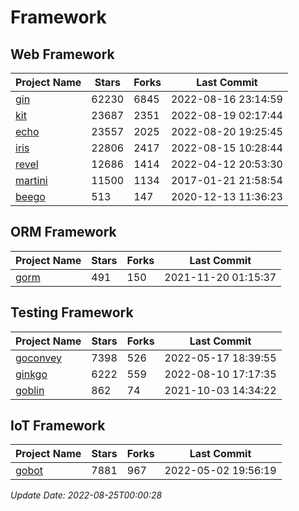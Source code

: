 # Framework

## Web Framework
| Project Name | Stars | Forks | Last Commit |
| ------------ | ----- | ----- | ----------- |
| [gin](https://github.com/gin-gonic/gin) | 62230 | 6845 | 2022-08-16 23:14:59 |
| [kit](https://github.com/go-kit/kit) | 23687 | 2351 | 2022-08-19 02:17:44 |
| [echo](https://github.com/labstack/echo) | 23557 | 2025 | 2022-08-20 19:25:45 |
| [iris](https://github.com/kataras/iris) | 22806 | 2417 | 2022-08-15 10:28:44 |
| [revel](https://github.com/revel/revel) | 12686 | 1414 | 2022-04-12 20:53:30 |
| [martini](https://github.com/go-martini/martini) | 11500 | 1134 | 2017-01-21 21:58:54 |
| [beego](https://github.com/astaxie/beego) | 513 | 147 | 2020-12-13 11:36:23 |

## ORM Framework
| Project Name | Stars | Forks | Last Commit |
| ------------ | ----- | ----- | ----------- |
| [gorm](https://github.com/jinzhu/gorm) | 491 | 150 | 2021-11-20 01:15:37 |

## Testing Framework
| Project Name | Stars | Forks | Last Commit |
| ------------ | ----- | ----- | ----------- |
| [goconvey](https://github.com/smartystreets/goconvey) | 7398 | 526 | 2022-05-17 18:39:55 |
| [ginkgo](https://github.com/onsi/ginkgo) | 6222 | 559 | 2022-08-10 17:17:35 |
| [goblin](https://github.com/franela/goblin) | 862 | 74 | 2021-10-03 14:34:22 |

## IoT Framework
| Project Name | Stars | Forks | Last Commit |
| ------------ | ----- | ----- | ----------- |
| [gobot](https://github.com/hybridgroup/gobot) | 7881 | 967 | 2022-05-02 19:56:19 |

*Update Date: 2022-08-25T00:00:28*
